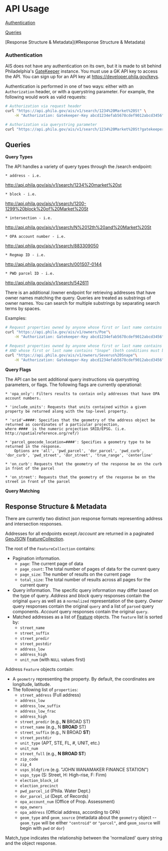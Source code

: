 # API Usage

[Authentication](#Authentication)

[Queries](#Queries)

[Response Structure & Metadata](#Response Structure & Metadata)

### <a name="Authentication"></a>Authentication

AIS does not have any authentication on its own, but it is made to sit behind
Philadelphia's [GateKeeper](developer.phila.gov) instance. You must use a GK
API key to access the API. You can sign up for an API key at
https://developer.phila.gov/keys.

Authentication is performed in one of two ways: either with an `Authorization`
header, or with a querystring parameter.  For example, the following would work
as valid requests:

```bash
# Authorization via request header
curl "https://api.phila.gov/ais/v1/search/1234%20Market%20St" \
    -H "Authorization: Gatekeeper-Key abcd1234efab5678cdef9012abcd3456"
```

```bash
# Authorization via querystring parameter
curl "https://api.phila.gov/ais/v1/search/1234%20Market%20St?gatekeeperKey=abcd1234efab5678cdef9012abcd3456"
```

## <a name="Queries"></a>Queries

**Query Types**

The API handles a variety of query types through the /search endpoint: 

    * address - i.e. 
   http://api.phila.gov/ais/v1/search/1234%20market%20st
    
    * block - i.e. 
   http://api.phila.gov/ais/v1/search/1200-1299%20block%20of%20Market%20St
    
    * intersection - i.e. 
   http://api.phila.gov/ais/v1/search/N%2012th%20and%20Market%20St
    
    * OPA account number - i.e. 
   http://api.phila.gov/ais/v1/search/883309050
    
    * Regmap ID - i.e. 
   http://api.phila.gov/ais/v1/search/001S07-0144    
   
    * PWD parcel ID - i.e. 
   http://api.phila.gov/ais/v1/search/542611
   
There is an additional /owner endpoint for retrieving addresses that have owner names matching the query. Queries are treated as substrings of owner names. You can search for multiple substrings by separating search terms by spaces.

Examples:
```bash
# Request properties owned by anyone whose first or last name contains "Poe"
curl "https://api.phila.gov/ais/v1/owners/Poe"\
    -H "Authorization: Gatekeeper-Key abcd1234efab5678cdef9012abcd3456"

# Request properties owned by anyone whose first or last name contains "Severus"
# AND whose first or last name contains "Snape" (both conditions must be met)
curl "https://api.phila.gov/ais/v1/owners/Severus%20Snape"\
    -H "Authorization: Gatekeeper-Key abcd1234efab5678cdef9012abcd3456"
```

**Query Flags**

The API can be sent additional query instructions via querystring parameters, or flags. The following flags are currently operational:

    * 'opa_only': Filters results to contain only addresses that have OPA account numbers.
    
    * 'include_units': Requests that units contained within a given property be returned along with the top-level property.
    
    * 'srid'=####: Specifies that the geometry of the address object be returned as coordinates of a particular projection, 
    where ####  is the numeric projection SRID/EPSG. (i.e. http://spatialreference.org/ref/)
    
    * 'parcel_geocode_location=####': Specifies a geometry type to be returned in the response. 
        Options are 'all', 'pwd_parcel', 'dor_parcel', 'pwd_curb', 'dor_curb', 'pwd_street', 'dor_street', 'true_range', 'centerline'
        
    * 'on_curb': Requests that the geometry of the response be on the curb in front of the parcel
    
    * 'on_street': Requests that the geometry of the response be on the street in front of the parcel
    

**Query Matching**



## <a name="Response Structure & Metadata"></a>Response Structure & Metadata

There are currently two distinct json response formats representing address and intersection responses. 

Addresses for all endpoints except */account* are returned in a paginated
[GeoJSON](http://geojson.org/geojson-spec.html) [FeatureCollection](http://geojson.org/geojson-spec.html#feature-collection-objects).

The root of the `FeatureCollection` contains:
* Pagination information.
  * `page`: The current page of data
  * `page_count`: The total number of pages of data for the current query
  * `page_size`: The number of results on the current page
  * `total_size`: The total number of results across all pages for the current
                  query
* Query information. The specific query information may differ based on the type
  of query. *Address* and *block* query responses contain the original `query`
  as well as a `normalized` representation of the query. *Owner* query responses
  contain the original `query` and a list of `parsed` query components.
  *Account* query responses contain the original `query`.
* Matched addresses as a list of [Feature](http://geojson.org/geojson-spec.html#feature-objects)
  objects. The `feature` list is sorted by:
  * `street_name`
  * `street_suffix`
  * `street_predir`
  * `street_postdir`
  * `address_low`
  * `address_high`
  * `unit_num` (with `NULL` values first)

Address `Feature` objects contain:
* A `geometry` representing the property. By default, the coordinates are
  longitude, latitude.
* The following list of `properties`:
  * `street_address` (Full address)
  * `address_low`
  * `address_low_suffix`
  * `address_low_frac`
  * `address_high`
  * `street_predir` (e.g., **N** BROAD ST)
  * `street_name` (e.g., N **BROAD** ST)
  * `street_suffix` (e.g., N BROAD **ST**)
  * `street_postdir`
  * `unit_type` (APT, STE, FL, #, UNIT, etc.)
  * `unit_num`
  * `street_full` (e.g., **N BROAD ST**)
  * `zip_code`
  * `zip_4`
  * `usps_bldgfirm` (e.g. "JOHN WANAMAKER FINANCE STATION")
  * `usps_type` (S: Street, H: High-rise, F: Firm)
  * `election_block_id`
  * `election_precinct`  
  * `pwd_parcel_id` (Phila. Water Dept.)
  * `dor_parcel_id` (Dept. of Records)
  * `opa_account_num` (Office of Prop. Assessment)
  * `opa_owners`
  * `opa_address` (Official address, according to OPA)
  * `geom_type` and `geom_source` (metadata about the `geometry` object --
    `geom_type` will be either `"centroid"` or `"parcel"`, and `geom_source`
    will begin with `pwd` or `dor`)
    
    
Match_type indicates the relationship between the 'normalized' query string and the object response. 
